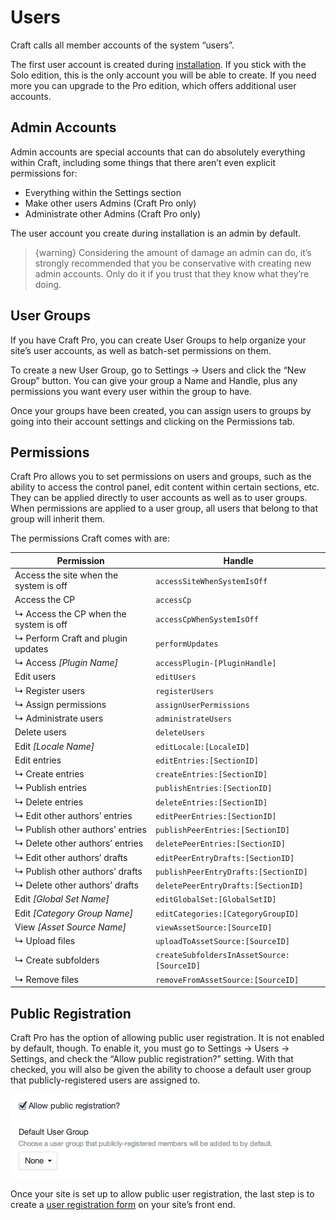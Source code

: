 # Users

Craft calls all member accounts of the system “users”.

The first user account is created during [installation](installing.md). If you stick with the Solo edition, this is the only account you will be able to create. If you need more you can upgrade to the Pro edition, which offers additional user accounts.

## Admin Accounts

Admin accounts are special accounts that can do absolutely everything within Craft, including some things that there aren’t even explicit permissions for:

* Everything within the Settings section
* Make other users Admins (Craft Pro only)
* Administrate other Admins (Craft Pro only)

The user account you create during installation is an admin by default.

> {warning} Considering the amount of damage an admin can do, it’s strongly recommended that you be conservative with creating new admin accounts. Only do it if you trust that they know what they’re doing.

## User Groups

If you have Craft Pro, you can create User Groups to help organize your site’s user accounts, as well as batch-set permissions on them.

To create a new User Group, go to Settings → Users and click the “New Group” button. You can give your group a Name and Handle, plus any permissions you want every user within the group to have.

Once your groups have been created, you can assign users to groups by going into their account settings and clicking on the Permissions tab.

## Permissions

Craft Pro allows you to set permissions on users and groups, such as the ability to access the control panel, edit content within certain sections, etc. They can be applied directly to user accounts as well as to user groups. When permissions are applied to a user group, all users that belong to that group will inherit them.

The permissions Craft comes with are:

Permission | Handle
-|-
Access the site when the system is off | `accessSiteWhenSystemIsOff`
Access the CP | `accessCp`
↳  Access the CP when the system is off | `accessCpWhenSystemIsOff`
↳  Perform Craft and plugin updates | `performUpdates`
↳  Access _[Plugin Name]_ | `accessPlugin-[PluginHandle]`
Edit users | `editUsers`
↳  Register users | `registerUsers`
↳  Assign permissions | `assignUserPermissions`
↳  Administrate users | `administrateUsers`
Delete users | `deleteUsers`
Edit _[Locale Name]_ | `editLocale:[LocaleID]`
Edit entries | `editEntries:[SectionID]`
↳  Create entries | `createEntries:[SectionID]`
↳  Publish entries | `publishEntries:[SectionID]`
↳  Delete entries | `deleteEntries:[SectionID]`
↳  Edit other authors’ entries | `editPeerEntries:[SectionID]`
      ↳  Publish other authors’ entries | `publishPeerEntries:[SectionID]`
      ↳  Delete other authors’ entries | `deletePeerEntries:[SectionID]`
↳  Edit other authors’ drafts | `editPeerEntryDrafts:[SectionID]`
      ↳  Publish other authors’ drafts | `publishPeerEntryDrafts:[SectionID]`
      ↳  Delete other authors’ drafts | `deletePeerEntryDrafts:[SectionID]`
Edit _[Global Set Name]_ | `editGlobalSet:[GlobalSetID]`
Edit _[Category Group Name]_ | `editCategories:[CategoryGroupID]`
View _[Asset Source Name]_ | `viewAssetSource:[SourceID]`
↳  Upload files | `uploadToAssetSource:[SourceID]`
↳  Create subfolders | `createSubfoldersInAssetSource:[SourceID]`
↳  Remove files | `removeFromAssetSource:[SourceID]`

## Public Registration

Craft Pro has the option of allowing public user registration. It is not enabled by default, though. To enable it, you must go to Settings → Users → Settings, and check the “Allow public registration?” setting. With that checked, you will also be given the ability to choose a default user group that publicly-registered users are assigned to.

<img src="assets/users-settings-publicregistration.2x.jpg" width="432" alt="Users Settings Public Registration 2x.">

Once your site is set up to allow public user registration, the last step is to create a [user registration form](templating/user-registration-form.md) on your site’s front end.
